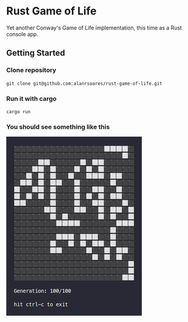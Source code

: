 # Rust Game of Life

Yet another Conway's Game of Life implementation, this time as a Rust console app.

## Getting Started

### Clone repository

```
git clone git@github.com:alanrsoares/rust-game-of-life.git
```

### Run it with cargo

```
cargo run
```

### You should see something like this

![ss](/screenshots/ss1.png)
